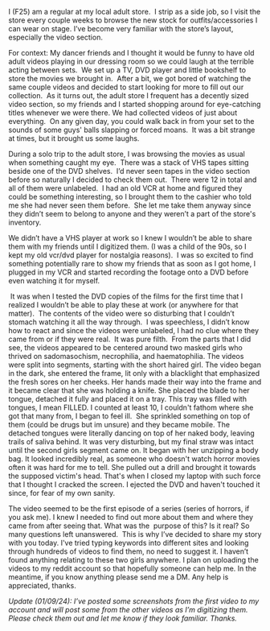 I (F25) am a regular at my local adult store.  I strip as a side job, so I visit the store every couple weeks to browse the new stock for outfits/accessories I can wear on stage. I’ve become very familiar with the store’s layout, especially the video section.

For context: My dancer friends and I thought it would be funny to have old adult videos playing in our dressing room so we could laugh at the terrible acting between sets.  We set up a TV, DVD player and little bookshelf to store the movies we brought in.  After a bit, we got bored of watching the same couple videos and decided to start looking for more to fill out our collection.  As it turns out, the adult store I frequent has a decently sized video section, so my friends and I started shopping around for eye-catching titles whenever we were there. We had collected videos of just about everything.  On any given day, you could walk back in from your set to the sounds of some guys' balls slapping or forced moans.  It was a bit strange at times, but it brought us some laughs. 

During a solo trip to the adult store, I was browsing the movies as usual when something caught my eye.  There was a stack of VHS tapes sitting beside one of the DVD shelves.  I’d never seen tapes in the video section before so naturally I decided to check them out.  There were 12 in total and all of them were unlabeled.  I had an old VCR at home and figured they could be something interesting, so I brought them to the cashier who told me she had never seen them before.  She let me take them anyway since they didn’t seem to belong to anyone and they weren’t a part of the store's inventory. 

We didn’t have a VHS player at work so I knew I wouldn’t be able to share them with my friends until I digitized them. (I was a child of the 90s, so I kept my old vcr/dvd player for nostalgia reasons).  I was so excited to find something potentially rare to show my friends that as soon as I got home, I plugged in my VCR and started recording the footage onto a DVD before even watching it for myself.  

 It was when I tested the DVD copies of the films for the first time that I realized I wouldn’t be able to play these at work (or anywhere for that matter).  The contents of the video were so disturbing that I couldn’t stomach watching it all the way through.  I was speechless, I didn’t know how to react and since the videos were unlabeled, I had no clue where they came from or if they were real.  It was pure filth.  From the parts that I did see, the videos appeared to be centered around two masked girls who thrived on sadomasochism, necrophilia, and haematophilia. The videos were split into segments, starting with the short haired girl. The video began in the dark, she entered the frame, lit only with a blacklight that emphasized the fresh sores on her cheeks. Her hands made their way into the frame and it became clear that she was holding a knife. She placed the blade to her tongue, detached it fully and placed it on a tray. This tray was filled with tongues, I mean FILLED. I counted at least 10, I couldn't fathom where she got that many from, I began to feel ill.  She sprinkled something on top of them (could be drugs but im unsure) and they became mobile. The detached tongues were literally dancing on top of her naked body, leaving trails of saliva behind. It was very disturbing, but my final straw was intact until the second girls segment came on. It began with her unzipping a body bag. It looked incredibly real, as someone who doesn't watch horror movies often it was hard for me to tell. She pulled out a drill and brought it towards the supposed victim's head. That's when I closed my laptop with such force that I thought I cracked the screen. I ejected the DVD and haven't touched it since, for fear of my own sanity. 


The video seemed to be the first episode of a series (series of horrors, if you ask me). I knew I needed to find out more about them and where they came from after seeing that. What was the  purpose of this? Is it real? So many questions left unanswered.  This is why I’ve decided to share my story with you today. I've tried typing keywords into different sites and looking through hundreds of videos to find them, no need to suggest it. I haven’t found anything relating to these two girls anywhere. I plan on uploading the videos to my reddit account so that hopefully someone can help me. In the meantime, if you know anything please send me a DM. Any help is appreciated, thanks.

*Update (01/09/24): I’ve posted some screenshots from the first video to my account and will post some from the other videos as I’m digitizing them.  Please check them out and let me know if they look familiar.  Thanks.*